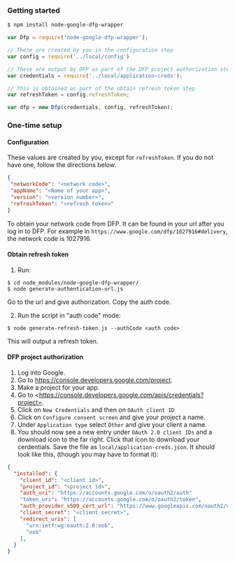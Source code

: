 ### Getting started

```bash
$ npm install node-google-dfp-wrapper
```

```javascript
var Dfp = require('node-google-dfp-wrapper');

// These are created by you in the configuration step
var config = require('../local/config')

// These are output by DFP as part of the DFP project authorization step.
var credentials = require('../local/application-creds');

// This is obtained as part of the obtain refresh token step
var refreshToken = config.refreshToken;

var dfp = new Dfp(credentials, config, refreshToken);

```

### One-time setup

#### Configuration

These values are created by you, except for `refreshToken`. If you do not have one, follow the directions below.

```JSON
{
 "networkCode": "<network code>",
 "appName": "<Name of your app>",
 "version": "<version number>",
 "refreshToken": "<refresh token>"
}
```

To obtain your network code from DFP. It can be found in your url after you log in to DFP. For example in `https://www.google.com/dfp/1027916#delivery`, the network code is 1027916.

#### Obtain refresh token

1. Run:

  ```
  $ cd node_modules/node-google-dfp-wrapper/
  $ node generate-authentication-url.js
  ```

Go to the url and give authorization. Copy the auth code.

2. Run the script in "auth code" mode:

  ```
  $ node generate-refresh-token.js --authCode <auth code>
  ```

This will output a refresh token.

#### DFP project authorization

1. Log into Google.
2. Go to <https://console.developers.google.com/project>.
3. Make a project for your app.
4. Go to <https://console.developers.google.com/apis/credentials?project=<your-project-name>.
5. Click on `New Credentials` and then on `OAuth client ID`
6. Click on `Configure consent screen` and give your project a name.
7. Under `Application type` select `Other` and give your client a name.
8. You should now see a new entry under `OAuth 2.0 client IDs` and a download icon to the far right. Click that icon to download your cerdentials. Save the file as `local/application-creds.json`. It should look like this, (though you may have to format it):

```JSON
{
  "installed": {
    "client_id": "<client id>",
    "project_id": "<project id>",
    "auth_uri": "https://accounts.google.com/o/oauth2/auth"
    "token_uri": "https://accounts.google.com/o/oauth2/token",
    "auth_provider_x509_cert_url": "https://www.googleapis.com/oauth2/v1/certs",
    "client_secret": "<client secret>",
    "redirect_uris": [
      "urn:ietf:wg:oauth:2.0:oob",
      "oob"
    ],
  }
}
```

